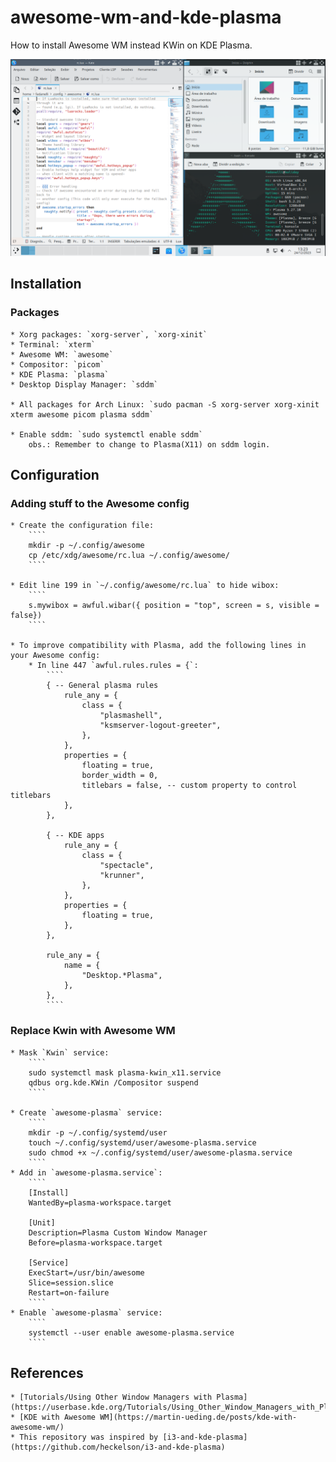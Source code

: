 # awesome-wm-and-kde-plasma
How to install Awesome WM instead KWin on KDE Plasma.

![Awesome with Plasma Screenshot](/screenshots/screenshot-1.png "Bomber Classic Rodolfo")

## Installation
### Packages
    * Xorg packages: `xorg-server`, `xorg-xinit`
    * Terminal: `xterm`
    * Awesome WM: `awesome`
    * Compositor: `picom`
    * KDE Plasma: `plasma`
    * Desktop Display Manager: `sddm`

    * All packages for Arch Linux: `sudo pacman -S xorg-server xorg-xinit xterm awesome picom plasma sddm`

    * Enable sddm: `sudo systemctl enable sddm`
        obs.: Remember to change to Plasma(X11) on sddm login.

## Configuration
### Adding stuff to the Awesome config
    * Create the configuration file:
        ````
        mkdir -p ~/.config/awesome
        cp /etc/xdg/awesome/rc.lua ~/.config/awesome/
        ````

    * Edit line 199 in `~/.config/awesome/rc.lua` to hide wibox:
        ````
        s.mywibox = awful.wibar({ position = "top", screen = s, visible = false})
        ````

    * To improve compatibility with Plasma, add the following lines in your Awesome config:
        * In line 447 `awful.rules.rules = {`:
            ````
            { -- General plasma rules
                rule_any = {
                    class = {
                        "plasmashell",
                        "ksmserver-logout-greeter",
                    },
                },
                properties = {
                    floating = true,
                    border_width = 0,
                    titlebars = false, -- custom property to control titlebars
                },
            },

            { -- KDE apps
                rule_any = {
                    class = {
                        "spectacle",
                        "krunner",
                    },
                },
                properties = {
                    floating = true,
                },
            },

            rule_any = {
                name = {
                    "Desktop.*Plasma",
                },
            },
            ````

### Replace Kwin with Awesome WM
    * Mask `Kwin` service:
        ````
        sudo systemctl mask plasma-kwin_x11.service
        qdbus org.kde.KWin /Compositor suspend
        ````

    * Create `awesome-plasma` service:
        ````
        mkdir -p ~/.config/systemd/user
        touch ~/.config/systemd/user/awesome-plasma.service
        sudo chmod +x ~/.config/systemd/user/awesome-plasma.service
        ````
    * Add in `awesome-plasma.service`:
        ````
        [Install]
        WantedBy=plasma-workspace.target

        [Unit]
        Description=Plasma Custom Window Manager
        Before=plasma-workspace.target

        [Service]
        ExecStart=/usr/bin/awesome
        Slice=session.slice
        Restart=on-failure
        ````
    * Enable `awesome-plasma` service:
        ````
        systemctl --user enable awesome-plasma.service
        ````

## References
    * [Tutorials/Using Other Window Managers with Plasma](https://userbase.kde.org/Tutorials/Using_Other_Window_Managers_with_Plasma)
    * [KDE with Awesome WM](https://martin-ueding.de/posts/kde-with-awesome-wm/)
    * This repository was inspired by [i3-and-kde-plasma](https://github.com/heckelson/i3-and-kde-plasma)
